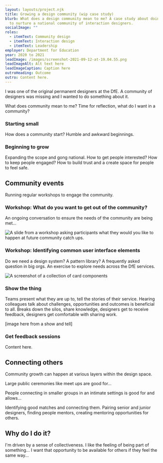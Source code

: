 ```yaml
---
layout: layouts/project.njk
title: Growing a design community (wip case study)
blurb: What does a design community mean to me? A case study about doing my bit
  to nurture a national community of interaction designers.
socialImage: ""
roles:
  - itemText: Community design
  - itemText: Interaction design
  - itemText: Leadership
employer: Department for Education
year: 2020 to 2021
leadImage: /images/screenshot-2021-09-12-at-19.04.55.png
leadImageAlt: Alt text here
leadImageCaption: Caption here
outroHeading: Outcome
outro: Content here.
---
```

I was one of the original permanent designers at the DfE. A community of designers was missing and I wanted to do something about it. 

What does community mean to me? Time for reflection, what do I want in a community?

### Starting small

How does a community start? Humble and awkward beginnings.

### Beginning to grow

Expanding the scope and gong national. How to get people interested? How to keep people engaged? How to build trust and a create space for people to feel safe.

## Community events

Running regular workshops to engage the community.

### Workshop: What do you want to get out of the community?

An ongoing conversation to ensure the needs of the community are being met...

![A slide from a workshop asking participants what they would you like to happen at future community catch ups.](/images/screenshot-2021-09-09-at-21.15.03.png "Placeholder image: Community needs change over time so we revisit them often in a workshop setting.")

### Workshop:  Identifying common user interface elements

Do we need a design system? A pattern library? A frequently asked question in big orgs. An exercise to explore needs across the DfE services.

![A screenshot of a collection of card components](/images/screenshot-2021-09-09-at-20.57.22.png "Placeholder image: We collaboratively surveyed the DfE landscape to collect and collate user interface elements (components and patterns) that weren't in the GOV.UK Design System.")

### Show the thing

Teams present what they are up to, tell the stories of their service. Hearing colleagues talk about challenges, opportunities and outcomes is beneficial to all. Breaks down the silos, share knowledge, designers get to receive feedback, designers get comfortable with sharing work.

\[image here from a show and tell]

### Get feedback sessions

Content here.

## Connecting others

Community growth can happen at various layers within the design space. 

Large public ceremonies like meet ups are good for...

People connecting in smaller groups in an intimate settings is good for and allows...

Identifying good matches and connecting them. Pairing senior and junior designers, finding people mentors, creating mentoring opportunities for others.

## Why do I do it?

I'm driven by a sense of collectiveness. I like the feeling of being part of something... I want that opportunity to be available for others if they feel the same way...